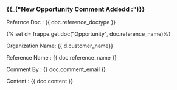 <h3>{{_("New Opportunity Comment Addedd :")}}</h3>
<p>Refernce Doc : {{ doc.reference_doctype }}</p>
{% set  d= frappe.get.doc("Opportunity", doc.reference_name)%}
<p>Organization Name: {{ d.customer_name}}
<p>Reference Name : {{ doc.reference_name }}</p>
<p>Comment By : {{ doc.comment_email }}</p>
<p>Content : {{ doc.content }}</p>

